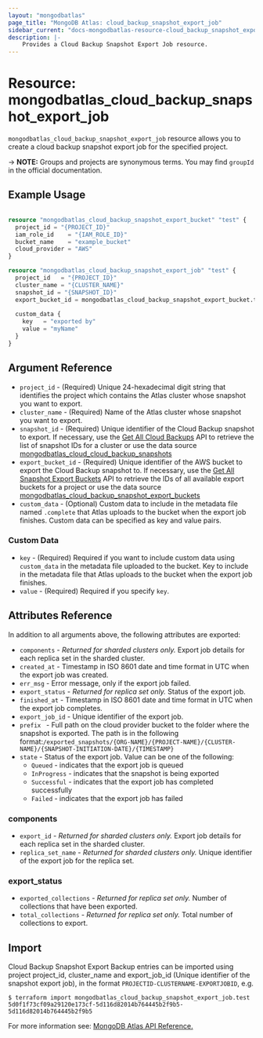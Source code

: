 ```yaml
---
layout: "mongodbatlas"
page_title: "MongoDB Atlas: cloud_backup_snapshot_export_job"
sidebar_current: "docs-mongodbatlas-resource-cloud_backup_snapshot_export_job"
description: |-
    Provides a Cloud Backup Snapshot Export Job resource.
---
```


# Resource: mongodbatlas_cloud_backup_snapshot_export_job
`mongodbatlas_cloud_backup_snapshot_export_job` resource allows you to create a cloud backup snapshot export job for the specified project. 


-> **NOTE:** Groups and projects are synonymous terms. You may find `groupId` in the official documentation.

## Example Usage

```terraform

resource "mongodbatlas_cloud_backup_snapshot_export_bucket" "test" {
  project_id = "{PROJECT_ID}"
  iam_role_id    = "{IAM_ROLE_ID}"
  bucket_name    = "example_bucket"
  cloud_provider = "AWS"
}

resource "mongodbatlas_cloud_backup_snapshot_export_job" "test" {
  project_id   = "{PROJECT_ID}"
  cluster_name = "{CLUSTER_NAME}"
  snapshot_id = "{SNAPSHOT_ID}"
  export_bucket_id = mongodbatlas_cloud_backup_snapshot_export_bucket.test.export_bucket_id
  
  custom_data {
    key   = "exported by"
    value = "myName"
  }
}

```

## Argument Reference

* `project_id` - (Required) Unique 24-hexadecimal digit string that identifies the project which contains the Atlas cluster whose snapshot you want to export.
* `cluster_name` - (Required) Name of the Atlas cluster whose snapshot you want to export.
* `snapshot_id` - (Required) Unique identifier of the Cloud Backup snapshot to export. If necessary, use the [Get All Cloud Backups](https://docs.atlas.mongodb.com/reference/api/cloud-backup/backup/get-all-backups/) API to retrieve the list of snapshot IDs for a cluster or use the data source [mongodbatlas_cloud_cloud_backup_snapshots](https://registry.terraform.io/providers/mongodb/mongodbatlas/latest/docs/data-sources/cloud_backup_snapshots)
* `export_bucket_id` - (Required) Unique identifier of the AWS bucket to export the Cloud Backup snapshot to. If necessary, use the [Get All Snapshot Export Buckets](https://docs.atlas.mongodb.com/reference/api/cloud-backup/export/get-all-export-buckets/) API to retrieve the IDs of all available export buckets for a project or use the data source [mongodbatlas_cloud_backup_snapshot_export_buckets](https://registry.terraform.io/providers/mongodb/mongodbatlas/latest/docs/data-sources/backup_snapshot_export_buckets)
* `custom_data` - (Optional) Custom data to include in the metadata file named `.complete` that Atlas uploads to the bucket when the export job finishes. Custom data can be specified as key and value pairs.

### Custom Data
* `key` - (Required) Required if you want to include custom data using `custom_data` in the metadata file uploaded to the bucket. Key to include in the metadata file that Atlas uploads to the bucket when the export job finishes.
* `value` - (Required) Required if you specify `key`.



## Attributes Reference

In addition to all arguments above, the following attributes are exported:

* `components` - _Returned for sharded clusters only._ Export job details for each replica set in the sharded cluster.
* `created_at` - Timestamp in ISO 8601 date and time format in UTC when the export job was created.
* `err_msg` - Error message, only if the export job failed.
* `export_status` - _Returned for replica set only._ Status of the export job.
* `finished_at` - Timestamp in ISO 8601 date and time format in UTC when the export job completes.
* `export_job_id` - Unique identifier of the export job.
* `prefix ` - Full path on the cloud provider bucket to the folder where the snapshot is exported. The path is in the following format:`/exported_snapshots/{ORG-NAME}/{PROJECT-NAME}/{CLUSTER-NAME}/{SNAPSHOT-INITIATION-DATE}/{TIMESTAMP}`
* `state` - Status of the export job. Value can be one of the following:
    * `Queued` - indicates that the export job is queued
    * `InProgress` - indicates that the snapshot is being exported
    * `Successful` - indicates that the export job has completed successfully
    * `Failed` - indicates that the export job has failed

### components
* `export_id` - _Returned for sharded clusters only._ Export job details for each replica set in the sharded cluster.
* `replica_set_name` - _Returned for sharded clusters only._ Unique identifier of the export job for the replica set.

### export_status
* `exported_collections` - _Returned for replica set only._ Number of collections that have been exported.
* `total_collections` - _Returned for replica set only._ Total number of collections to export.

## Import

Cloud Backup Snapshot Export Backup entries can be imported using project project_id, cluster_name and export_job_id (Unique identifier of the snapshot export job), in the format `PROJECTID-CLUSTERNAME-EXPORTJOBID`, e.g.

```
$ terraform import mongodbatlas_cloud_backup_snapshot_export_job.test 5d0f1f73cf09a29120e173cf-5d116d82014b764445b2f9b5-5d116d82014b764445b2f9b5
```

For more information see: [MongoDB Atlas API Reference.](https://docs.atlas.mongodb.com/reference/api/cloud-backup/export/create-one-export-job/)
